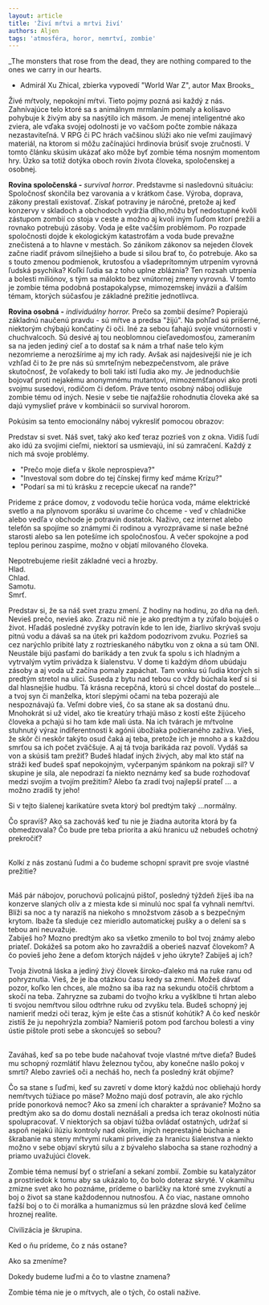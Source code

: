 ```yaml
---
layout: article
title: 'Živí mŕtvi a mrtvi živí'
authors: Aljen
tags: 'atmosféra, horor, nemrtví, zombie'
---
```


_The monsters that rose from the dead, they are nothing compared to the ones we carry in our hearts.  
- Admirál Xu Zhical, zbierka vypovedí "World War Z", autor Max Brooks_  

Živé mŕtvoly, nepokojní mŕtvi. Tieto pojmy pozná asi každý z nás. Zahnívajúce telo ktoré sa s animálnym mrmlaním pomaly a kolísavo pohybuje k živým aby sa nasýtilo ich mäsom. Je menej inteligentné ako zviera, ale vďaka svojej odolnosti je vo vačšom počte zombie nákaza nezastaviteľná. V RPG či PC hrách vačšinou slúži ako nie veľmi zaujímavý materiál, na ktorom si môžu začínajúci hrdinovia brúsiť svoje zručnosti. V tomto článku skúsim ukázať ako môže byť zombie téma nosným momentom hry. Úzko sa totiž dotýka oboch rovín života človeka, spoločenskej a osobnej.

**Rovina spoločenská -** _survival horror_. Predstavme si nasledovnú situáciu: Spoločnosť skončila bez varovania a v krátkom čase. Výroba, doprava, zákony prestali existovať. Získať potraviny je náročné, pretože aj keď konzervy v skladoch a obchodoch vydržia dlho,môžu byť nedostupné kvôli zástupom zombií co stoja v ceste a možno aj kvoli iným ľuďom ktorí prežili a rovnako potrebujú zásoby. Voda je ešte vačším problémom. Po rozpade spoločnosti dojde k ekologickým katastrofám a voda bude prevažne znečistená a to hlavne v mestách. So zánikom zákonov sa nejeden človek začne riadiť právom silnejšieho a bude si silou brať to, čo potrebuje. Ako sa s touto zmenou podmienok, krutosťou a všadeprítomným utrpením vyrovná ľudská psychika? Koľkí ľudia sa z toho uplne zbláznia? Ten rozsah utrpenia a bolesti miliónov, s tým sa málokto bez vnútornej zmeny vyrovná. V tomto je zombie téma podobná postapokalypse, mimozemskej invázii a ďalším témam, ktorých súčasťou je základné prežitie jednotlivca.  

**Rovina osobná** **-** _individuálny horror._ Prečo sa zombií desíme? Popierajú základnú naučenú pravdu - sú mŕtve a predsa "žijú". Na pohľad sú príšerné, niektorým chýbajú končatiny či oči. Iné za sebou ťahajú svoje vnútornosti v chuchvalcoch. Sú desivé aj tou neoblomnou cieľavedomosťou, zameraním sa na jeden jediný cieľ a to dostať sa k nám a trhať naše telo kým nezomrieme a nerozšírime aj my ich rady. Avšak asi najdesivejši nie je ich vzhľad či to že pre nás sú smrteľným nebezpečenstvom, ale práve skutočnosť, že voľakedy to boli takí istí ľudia ako my. Je jednoduchšie bojovať proti nejakému anonymnému mutantovi, mimozemšťanovi ako proti svojmu susedovi, rodičom či deťom. Práve tento osobný náboj odlišuje zombie tému od iných. Nesie v sebe tie najťažšie rohodnutia človeka aké sa dajú vymyslieť práve v kombinácii so survival hororom.

Pokúsim sa tento emocionálny náboj vykresliť pomocou obrazov:

Predstav si svet. Náš svet, taký ako keď teraz pozrieš von z okna. Vidíš ľudí ako idú za svojimi cieľmi, niektorí sa usmievajú, iní sú zamračení. Každý z nich má svoje problémy.

*   "Prečo moje dieťa v škole neprospieva?"
*   "Investoval som dobre do tej čínskej firmy keď máme Krízu?"
*   "Podarí sa mi tú krásku z recepcie ukecať na rande?"

Prideme z práce domov, z vodovodu tečie horúca voda, máme elektrické svetlo a na plynovom sporáku si uvaríme čo chceme - veď v chladničke alebo vedľa v obchode je potravín dostatok. Naživo, cez internet alebo telefón sa spojíme so známymi či rodinou a vyrozprávame si naše bežné starosti alebo sa len potešíme ich spoločnosťou. A večer spokojne a pod teplou perinou zaspíme, možno v objatí milovaného človeka.

Nepotrebujeme riešit základné veci a hrozby.  
Hlad.  
Chlad.  
Samotu.  
Smrť.

Predstav si, že sa náš svet zrazu zmení. Z hodiny na hodinu, zo dňa na deň. Nevieš prečo, nevieš ako. Zrazu nič nie je ako predtým a ty zúfalo bojuješ o život. Hľadáš posledné zvyšky potravín kde to len ide, žiarlivo skrývaš svoju pitnú vodu a dávaš sa na útek pri každom podozrivom zvuku. Pozrieš sa cez narýchlo pribité laty z roztrieskaného nábytku von z okna a sú tam ONI. Neustále bijú pasťami do barikády a ten zvuk ťa spolu s ich hladným a vytrvalým vytím privádza k šialenstvu. V dome ti každým dňom ubúdaju zásoby a aj voda už začína pomaly zapáchat. Tam vonku sú ľudia ktorých si predtým stretol na ulici. Suseda z bytu nad tebou co vždy búchala keď si si dal hlasnejšie hudbu. Tá krásna recepčná, ktorú si chcel dostať do postele... a tvoj syn či manželka, ktorí slepými očami na teba pozerajú ale nespoznávajú ťa. Veľmi dobre vieš, čo sa stane ak sa dostanú dnu. Mnohokrát si už videl, ako tie kreatúry trhajú mäso z kostí ešte žijúceho človeka a pchajú si ho tam kde mali ústa. Na ich tvárach je mŕtvolne stuhnutý výraz indiferentnosti k agónii úbožiaka požieraného zaživa. Vieš, že skôr či neskôr takýto osud čaká aj teba, pretože ich je mnoho a s každou smrťou sa ich počet zväčšuje. A aj tá tvoja barikáda raz povolí. Vydáš sa von a skúsiš tam prežiť? Budeš hladať iných živých, aby mal kto stáť na stráži keď budeš spať nepokojným, vyčerpaným spánkom na pokraji síl? V skupine je sila, ale nepodrazí ťa niekto neznámy keď sa bude rozhodovať medzi svojím a tvojím prežitím? Alebo ťa zradí tvoj najlepší prateľ ... a možno zradíš ty jeho!

Si v tejto šialenej karikatúre sveta ktorý bol predtým taký ...normálny.

Čo spravíš? Ako sa zachováš keď tu nie je žiadna autorita ktorá by ťa obmedzovala? Čo bude pre teba priorita a akú hranicu už nebudeš ochotný prekročiť?  
­

Kolkí z nás zostanú ľudmi a čo budeme schopní spravit pre svoje vlastné prežitie?  
­

Máš pár nábojov, poruchovú policajnú pištoľ, posledný týždeň žiješ iba na konzerve slaných olív a z miesta kde si minulú noc spal ťa vyhnali nemŕtvi. Blíži sa noc a ty narazíš na niekoho s množstvom zásob a s bezpečným krytom. Ibaže ťa sleduje cez mieridlo automatickej pušky a o delení sa s tebou ani neuvažuje.  
Zabiješ ho? Mozno predtým ako sa všetko zmenilo to bol tvoj známy alebo priateľ. Dokážeš sa potom ako ho zavraždíš a oberieš nazvať človekom? A čo povieš jeho žene a deťom ktorých nájdeš v jeho úkryte? Zabiješ aj ich?

Tvoja životná láska a jediný živý človek široko-ďaleko má na ruke ranu od pohryznutia. Vieš, že je iba otázkou času kedy sa zmení. Možeš dávať pozor, koľko len chces, ale možno sa iba raz na sekundu otočíš chrbtom a skočí na teba. Zahryzne sa zubami do tvojho krku a vyšklbne ti hrtan alebo ti svojou nemŕtvou silou odtrhne ruku od zvyšku tela. Budeš schopný jej namieriť medzi oči teraz, kým je ešte čas a stisnúť kohútik? A čo keď neskôr zistíš že ju nepohrýzla zombia? Namieriš potom pod ťarchou bolesti a viny ústie pištole proti sebe a skoncuješ so sebou?  
­

Zaváhaš, keď sa po tebe bude načahovať tvoje vlastné mŕtve dieťa? Budeš mu schopný rozmlátiť hlavu železnou tyčou, aby konečne našlo pokoj v smrti? Alebo zavrieš oči a necháš ho, nech ťa posledný krát objíme?

Čo sa stane s ľuďmi, keď su zavretí v dome ktorý každú noc obliehajú hordy nemŕtvych túžiace po mäse? Možno majú dosť potravín, ale ako rýchlo príde ponorková nemoc? Ako sa zmení ich charakter a správanie? Možno sa predtým ako sa do domu dostali neznášali a predsa ich teraz okolnosti nútia spolupracovať. V niektorých sa objaví túžba ovládať ostatných, udržať si aspoň nejakú ilúziu kontroly nad okolím, iných neprestajné búchanie a škrabanie na steny mŕtvymi rukami privedie za hranicu šialenstva a niekto možno v sebe objaví skrytú silu a z bývaleho slabocha sa stane rozhodný a priamo uvažujúci človek.

Zombie téma nemusí byť o strieľaní a sekaní zombií. Zombie su katalyzátor a prostriedok k tomu aby sa ukázalo to, čo bolo doteraz skryté. V okamihu zmizne svet ako ho poznáme, prídeme o barličky na ktoré sme zvyknutí a boj o život sa stane každodennou nutnosťou. A čo viac, nastane omnoho ťažší boj o to či morálka a humanizmus sú len prázdne slová keď čelíme hroznej realite.

Civilizácia je škrupina.

Ked o ňu prídeme, čo z nás ostane?

Ako sa zmeníme?

Dokedy budeme luďmi a čo to vlastne znamena?

Zombie téma nie je o mŕtvych, ale o tých, čo ostali nažive.
